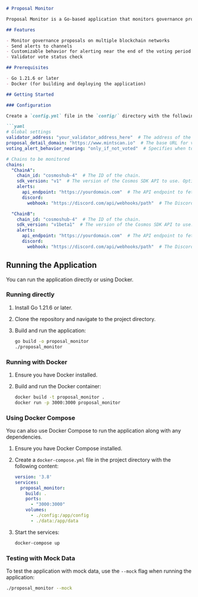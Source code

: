 ```markdown
# Proposal Monitor

Proposal Monitor is a Go-based application that monitors governance proposals on multiple blockchain networks and sends alerts to channels. It is designed to be lightweight and easy to deploy, with configuration options to customize the monitoring behavior for different chains.

## Features

- Monitor governance proposals on multiple blockchain networks
- Send alerts to channels
- Customizable behavior for alerting near the end of the voting period
- Validator vote status check

## Prerequisites

- Go 1.21.6 or later
- Docker (for building and deploying the application)

## Getting Started

### Configuration

Create a `config.yml` file in the `config/` directory with the following structure:

```yaml
# Global settings
validator_address: "your_validator_address_here"  # The address of the validator to monitor.
proposal_detail_domain: "https://www.mintscan.io"  # The base URL for viewing proposal details. This can be customized if you use a different domain.
voting_alert_behavior_nearing: "only_if_not_voted"  # Specifies when to send alerts near the end of the voting period. Options: "always", "only_if_not_voted".

# Chains to be monitored
chains:
  "ChainA":
    chain_id: "cosmoshub-4"  # The ID of the chain.
    sdk_version: "v1"  # The version of the Cosmos SDK API to use. Options are "v1" or "v1beta1".
    alerts:
      api_endpoint: "https://yourdomain.com"  # The API endpoint to fetch proposals.
      discord:
        webhook: "https://discord.com/api/webhooks/path"  # The Discord webhook URL to send alerts.

  "ChainB":
    chain_id: "cosmoshub-4"  # The ID of the chain.
    sdk_version: "v1beta1"  # The version of the Cosmos SDK API to use. Options are "v1" or "v1beta1".
    alerts:
      api_endpoint: "https://yourdomain.com"  # The API endpoint to fetch proposals.
      discord:
        webhook: "https://discord.com/api/webhooks/path"  # The Discord webhook URL to send alerts.
```

## Running the Application

You can run the application directly or using Docker.

### Running directly

1. Install Go 1.21.6 or later.
2. Clone the repository and navigate to the project directory.
3. Build and run the application:

    ```sh
    go build -o proposal_monitor
    ./proposal_monitor
    ```

### Running with Docker

1. Ensure you have Docker installed.
2. Build and run the Docker container:

    ```sh
    docker build -t proposal_monitor .
    docker run -p 3000:3000 proposal_monitor
    ```

### Using Docker Compose

You can also use Docker Compose to run the application along with any dependencies.

1. Ensure you have Docker Compose installed.
2. Create a `docker-compose.yml` file in the project directory with the following content:

    ```yaml
    version: '3.8'
    services:
      proposal_monitor:
        build: .
        ports:
          - "3000:3000"
        volumes:
          - ./config:/app/config
          - ./data:/app/data
    ```

3. Start the services:

    ```sh
    docker-compose up
    ```

### Testing with Mock Data

To test the application with mock data, use the `--mock` flag when running the application:

```sh
./proposal_monitor --mock
```
```